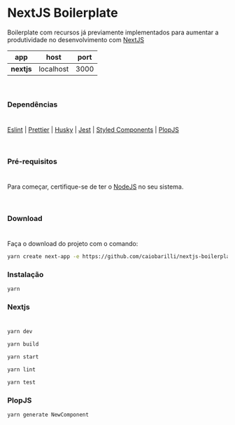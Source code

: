# NextJS Boilerplate

Boilerplate com recursos já previamente implementados para aumentar a produtividade no desenvolvimento com [NextJS](https://nextjs.org/)

| app | host | port |
| ---- | ---- | ---- |
| **nextjs** | localhost | 3000 |

<br/>

### Dependências
#

[Eslint](https://eslint.org/)
| [Prettier](https://prettier.io/)
| [Husky](https://github.com/typicode/husky)
| [Jest](https://jestjs.io/)
| [Styled Components](https://styled-components.com/)
| [PlopJS](https://plopjs.com/)

<br/>


### Pré-requisitos
#
Para começar, certifique-se de ter o [NodeJS](https://nodejs.org/en/) no seu sistema.

<br />

### Download
#
Faça o download do projeto com o comando:

```sh
yarn create next-app -e https://github.com/caiobarilli/nextjs-boilerplate/tree/main/jest-styled-components my-app
```

### Instalação

```sh
yarn
```

### Nextjs
#
```sh
yarn dev
```

```sh
yarn build
```

```sh
yarn start
```

```sh
yarn lint
```

```sh
yarn test
```

### PlopJS

```sh
yarn generate NewComponent
```
